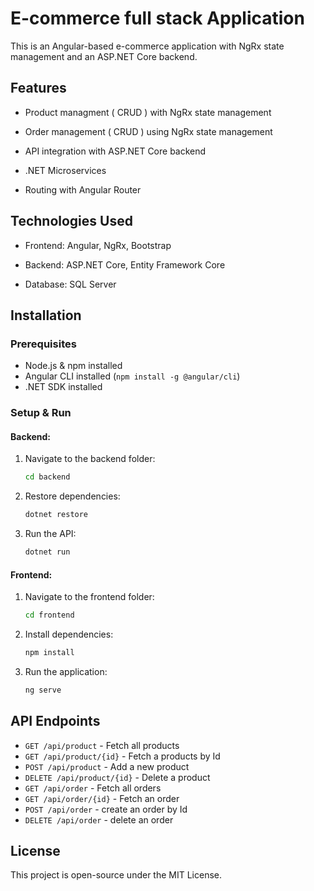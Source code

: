 # E-commerce full stack Application

This is an Angular-based e-commerce application with NgRx state management and an ASP.NET Core backend.

## Features

- Product managment ( CRUD )  with NgRx state management

- Order management ( CRUD ) using NgRx state management

- API integration with ASP.NET Core backend
  
 - .NET Microservices


- Routing with Angular Router

## Technologies Used

- Frontend: Angular, NgRx, Bootstrap 

- Backend: ASP.NET Core, Entity Framework Core

- Database: SQL Server
## Installation

### Prerequisites

- Node.js & npm installed
- Angular CLI installed (`npm install -g @angular/cli`)
- .NET SDK installed

### Setup & Run

#### Backend:

1. Navigate to the backend folder:
    ```bash
    cd backend
    ```

2. Restore dependencies:
    ```bash
    dotnet restore
    ```

3. Run the API:
    ```bash
    dotnet run
    ```

#### Frontend:

1. Navigate to the frontend folder:
    ```bash
    cd frontend
    ```

2. Install dependencies:
    ```bash
    npm install
    ```

3. Run the application:
    ```bash
    ng serve
    ```



## API Endpoints

- `GET /api/product` - Fetch all products
-  `GET /api/product/{id}` - Fetch a products by Id
- `POST /api/product` - Add a new product
- `DELETE /api/product/{id}` - Delete a product
- `GET /api/order` - Fetch all orders
- `GET /api/order/{id}` - Fetch an order
- `POST /api/order` - create an order by Id
- `DELETE /api/order` - delete an order

## License

This project is open-source under the MIT License.


